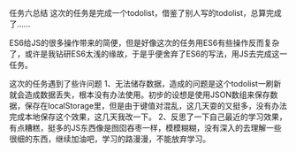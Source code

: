 任务六总结
这次的任务是完成一个todolist，借鉴了别人写的todolist，总算完成了……

ES6给JS的很多操作带来的简便，但是好像这次的任务用ES6有些操作反而复杂了，或许是我钻研ES6太浅的缘故，于是乎便舍弃了ES6的写法，用JS去完成这一任务。

这次的任务遇到了些许问题
1、无法储存数据，造成的问题是这个todolist一刷新就会造成数据丢失，根本没有办法使用。初步的设想是使用JSON数组来保存数据，保存在localStorage里，但是由于键值对混乱，这几天耍的又挺多，没有办法完成本地保存这个效果，这几天我改一下。
2、反思了一下自己最近的学习效果，有点糟糕，挺多的JS东西像是囫囵吞枣一样，模模糊糊，没有深入的去理解一些很细的东西，继续加油吧，学习的路漫漫，不能放弃学习。